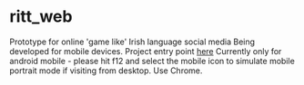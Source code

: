 # ritt_web
Prototype for online 'game like' Irish language social media
Being developed for mobile devices.
Project entry point <a href="">here</a> 
Currently only for android mobile - please hit f12 and select the mobile icon to simulate mobile portrait mode if visiting from desktop.
Use Chrome.



